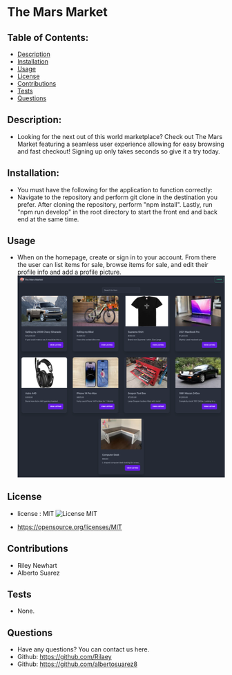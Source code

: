 # The Mars Market

## Table of Contents:

- [Description](#description)
- [Installation](#installation)
- [Usage](#usage)
- [License](#license)
- [Contributions](#contributions)
- [Tests](#tests)
- [Questions](#questions)

## Description:

- Looking for the next out of this world marketplace? Check out The Mars Market featuring a seamless user experience allowing for easy browsing and fast checkout! Signing up only takes seconds so give it a try today.

## Installation:

- You must have the following for the application to function correctly:
- Navigate to the repository and perform git clone in the destination you prefer. After cloning the repository, perform "npm install". Lastly, run "npm run develop" in the root directory to start the front end and back end at the same time.

## Usage

- When on the homepage, create or sign in to your account. From there the user can list items for sale, browse items for sale, and edit their profile info and add a profile picture.
![homepage screenshot](./client/src/assets/homepage-sc.png)

## License

- license : MIT ![License MIT](https://img.shields.io/badge/License-MIT-yellow.svg)

- https://opensource.org/licenses/MIT

## Contributions

- Riley Newhart
- Alberto Suarez

## Tests

- None.

## Questions

- Have any questions? You can contact us here.
- Github: https://github.com/Rilaey
- Github: https://github.com/albertosuarez8
